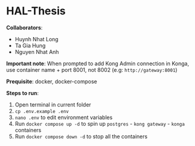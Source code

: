 # HAL-Thesis

<b>Collaborators</b>:
- Huynh Nhat Long
- Ta Gia Hung
- Nguyen Nhat Anh

<b>Important note</b>: When prompted to add Kong Admin connection in Konga, use container name + port 8001, not 8002 (e.g: `http://gateway:8001`)

<b>Prequisite</b>: docker, docker-compose

<b>Steps to run</b>:
1) Open terminal in current folder
2) `cp .env.example .env`
3) `nano .env` to edit environment variables
4) Run `docker compose up -d` to spin up `postgres` - `kong gateway` - `konga` containers
5) Run `docker compose down -d` to stop all the containers
